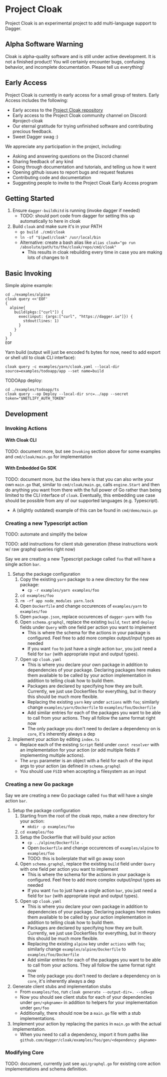 # Project Cloak

Project Cloak is an experimental project to add multi-language support to Dagger.

## Alpha Software Warning

Cloak is alpha-quality software and is still under active development. It is not a finished product!
You will certainly encounter bugs, confusing behavior, and incomplete documentation. Please tell us everything!

## Early Access

Project Cloak is currently in early access for a small group of testers. Early Access includes the following:

- Early access to the [Project Cloak repository](https://github.com/dagger/cloak)
- Early access to the Project Cloak community channel on Discord: #project-cloak
- Our eternal gratitude for trying unfinished software and contributing precious feedback.
- Sweet Dagger swag :)

We appreciate any participation in the project, including:

- Asking and answering questions on the Discord channel
- Sharing feedback of any kind
- Going through documentation and tutorials, and telling us how it went
- Opening github issues to report bugs and request features
- Contributing code and documentation
- Suggesting people to invite to the Project Cloak Early Access program

## Getting Started

1. Ensure `dagger-buildkitd` is running (invoke dagger if needed)
   - TODO: should port code from dagger for setting this up automatically to here in cloak
2. Build `cloak` and make sure it's in your PATH
   - `go build ./cmd/cloak`
   - `ln -sf "$(pwd)/cloak" /usr/local/bin`
   - Alternative: create a bash alias like `alias cloak="go run /absolute/path/to/the/cloak/repo/cmd/cloak"`
     - This results in cloak rebuilding every time in case you are making lots of changes to it

## Basic Invoking

Simple alpine example:

```console
cd ./examples/alpine
cloak query <<'EOF'
{
  alpine{
    build(pkgs:["curl"]) {
      exec(input: {args:["curl", "https://dagger.io"]}) {
        stdout(lines: 1)
      }
    }
  }
}
EOF
```

Yarn build (output will just be encoded fs bytes for now, need to add export or shell util to cloak CLI interface):

```console
cloak query -c examples/yarn/cloak.yaml --local-dir source=examples/todoapp/app --set name=build
```

TODOApp deploy:

```console
cd ./examples/todoapp/ts
cloak query --op Deploy --local-dir src=../app --secret token="$NETLIFY_AUTH_TOKEN"
```

## Development

### Invoking Actions

#### With Cloak CLI

TODO: document more, but see `Invoking` section above for some examples and `cmd/cloak/main.go` for implementation

#### With Embedded Go SDK

TODO: document more, but the idea here is that you can also write your own `main.go` that, similar to `cmd/cloak/main.go`, calls `engine.Start` and then do anything you want from there with the full power of Go rather than being limited to the CLI interface of `cloak`. Eventually, this embedding use case should be possible from any of our supported languages (e.g. Typescript).

- A (slightly outdated) example of this can be found in `cmd/demo/main.go`

### Creating a new Typescript action

TODO: automate and simplify the below

TODO: add instructions for client stub generation (these instructions work w/ raw graphql queries right now)

Say we are creating a new Typescript package called `foo` that will have a single action `bar`.

1. Setup the package configuration
   1. Copy the existing `yarn` package to a new directory for the new package:
      - `cp -r examples/yarn examples/foo`
   1. `cd examples/foo`
   1. `rm -rf app node_modules yarn.lock`
   1. Open `Dockerfile` and change occurences of `examples/yarn` to `examples/foo`
   1. Open `package.json`, replace occurences of `dagger-yarn` with `foo`
   1. Open `schema.graphql`, replace the existing `build`, `test` and `deploy` fields under `Query` with one field per action you want to implement
      - This is where the schema for the actions in your package is configured. Feel free to add more complex output/input types as needed
      - If you want `foo` to just have a single action `bar`, you just need a field for `bar` (with appropriate input and output types).
   1. Open up `cloak.yaml`
      - This is where you declare your own package in addition to dependencies of your package. Declaring packages here makes them available to be called by your action implementation in addition to telling cloak how to build them.
      - Packages are declared by specifying how they are built. Currently, we just use Dockerfiles for everything, but in theory this should be much more flexible.
      - Replacing the existing `yarn` key under `actions` with `foo`; similarly change `examples/yarn/Dockerfile` to `examples/foo/Dockerfile`
      - Add similar entries for each of the packages you want to be able to call from your actions. They all follow the same format right now
      - The only package you don't need to declare a dependency on is `core`, it's inherently always a dep
1. Implement your action by editing `index.ts`
   - Replace each of the existing `Script` field under `const resolver` with an implementation for your action (or add multiple fields if implementing multiple actions).
   - The `args` parameter is an object with a field for each of the input args to your action (as defined in `schema.graphql`
   - You should use `FSID` when accepting a filesystem as an input

### Creating a new Go package

Say we are creating a new Go package called `foo` that will have a single action `bar`.

1. Setup the package configuration
   1. Starting from the root of the cloak repo, make a new directory for your action:
      - `mkdir -p examples/foo`
   1. `cd examples/foo`
   1. Setup the Dockerfile that will build your action
      - `cp ../alpine/Dockerfile .`
      - Open `Dockerfile` and change occurences of `examples/alpine` to `examples/foo`
      - TODO: this is boilerplate that will go away soon
   1. Open `schema.graphql`, replace the existing `build` field under `Query` with one field per action you want to implement
      - This is where the schema for the actions in your package is configured. Feel free to add more complex output/input types as needed
      - If you want `foo` to just have a single action `bar`, you just need a field for `bar` (with appropriate input and output types).
   1. Open up `cloak.yaml`
      - This is where you declare your own package in addition to dependencies of your package. Declaring packages here makes them available to be called by your action implementation in addition to telling cloak how to build them.
      - Packages are declared by specifying how they are built. Currently, we just use Dockerfiles for everything, but in theory this should be much more flexible.
      - Replacing the existing `alpine` key under `actions` with `foo`; similarly change `examples/alpine/Dockerfile` to `examples/foo/Dockerfile`
      - Add similar entries for each of the packages you want to be able to call from your actions. They all follow the same format right now
      - The only package you don't need to declare a dependency on is `core`, it's inherently always a dep
1. Generate client stubs and implementation stubs
   - From `examples/foo`, run `cloak generate --output-dir=. --sdk=go`
   - Now you should see client stubs for each of your dependencies under `gen/<pkgname>` in addition to helpers for your implementation under `gen/foo`
   - Additionally, there should now be a `main.go` file with a stub implementations.
1. Implement your action by replacing the panics in `main.go` with the actual implementation.
   - When you need to call a dependency, import it from paths like `github.com/dagger/cloak/examples/foo/gen/<dependency pkgname>`

### Modifying Core

TODO: document, currently just see `api/graphql.go` for existing core action implementations and schema definition.
